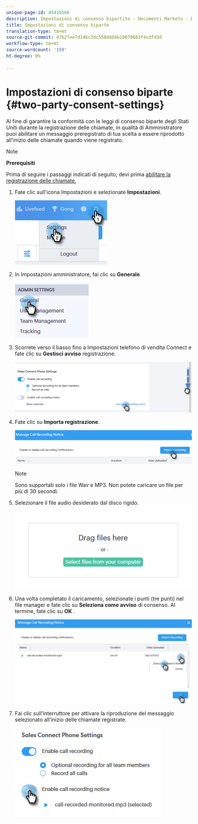 ```yaml
---
unique-page-id: 45416566
description: Impostazioni di consenso bipartito - Documenti Marketo - Documentazione del prodotto
title: Impostazioni di consenso biparte
translation-type: tm+mt
source-git-commit: 47b2fee7d146c3dc558d4bbb10070683f4cdfd3d
workflow-type: tm+mt
source-wordcount: '159'
ht-degree: 0%

---
```



# Impostazioni di consenso biparte {#two-party-consent-settings}

Al fine di garantire la conformità con le leggi di consenso biparte degli Stati Uniti durante la registrazione delle chiamate, in qualità di Amministratore puoi abilitare un messaggio preregistrato di tua scelta a essere riprodotto all&#39;inizio delle chiamate quando viene registrato.

>[!NOTE]
>
>**Prerequisiti**
>
>Prima di seguire i passaggi indicati di seguito, devi prima [abilitare la registrazione delle chiamate.](http://docs.marketo.com/x/dAC1Ag)

1. Fate clic sull&#39;icona Impostazioni e selezionate **Impostazioni**.

   ![](assets/one-1.png)

1. In Impostazioni amministratore, fai clic su **Generale**.

   ![](assets/two-1.png)

1. Scorrete verso il basso fino a Impostazioni telefono di vendita Connect e fate clic su **Gestisci avviso** registrazione.

   ![](assets/three-1.png)

1. Fate clic su **Importa registrazione**.

   ![](assets/four-1.png)

   >[!NOTE]
   >
   >Sono supportati solo i file Wav e MP3. Non potete caricare un file per più di 30 secondi.

1. Selezionare il file audio desiderato dal disco rigido.

   ![](assets/five.png)

1. Una volta completato il caricamento, selezionate i punti (tre punti) nel file manager e fate clic su **Seleziona come avviso** di consenso. Al termine, fate clic su **OK** .

   ![](assets/six.png)

1. Fai clic sull’interruttore per attivare la riproduzione del messaggio selezionato all’inizio delle chiamate registrate.

   ![](assets/seven.png)

